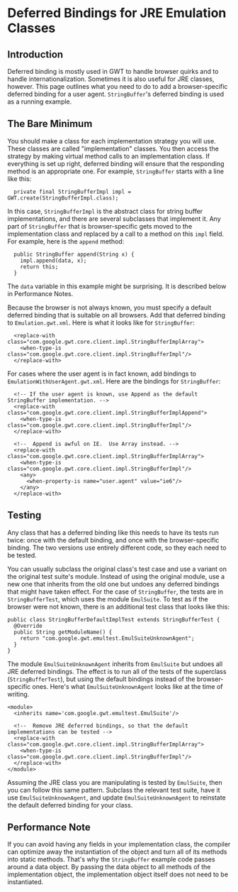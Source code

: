 # Deferred Bindings for JRE Emulation Classes

## Introduction

Deferred binding is mostly used in GWT to handle browser quirks and to handle internationalization.  Sometimes it is also useful for JRE classes, however.  This page outlines what you need to do to add a browser-specific deferred binding for a user agent.  `StringBuffer`'s deferred binding is used as a running example.


## The Bare Minimum

You should make a class for each implementation strategy you will use.  These classes are called "implementation" classes.  You then access the strategy by making virtual method calls to an implementation class.  If everything is set up right, deferred binding will ensure that the responding method is an appropriate one.  For example, `StringBuffer` starts with a line like this:
```
  private final StringBufferImpl impl = GWT.create(StringBufferImpl.class);
```

In this case, `StringBufferImpl` is the abstract class for string buffer implementations, and there are several subclasses that implement it.  Any part of `StringBuffer` that is browser-specific gets moved to the implementation class and replaced by a call to a method on this `impl` field.  For example, here is the `append` method:
```
  public StringBuffer append(String x) {
    impl.append(data, x);
    return this;
  }
```

The `data` variable in this example might be surprising.  It is described below in Performance Notes.

Because the browser is not always known, you must specify a default deferred binding that is suitable on all browsers.  Add that deferred binding to `Emulation.gwt.xml`.  Here is what it looks like for `StringBuffer`:
```
  <replace-with class="com.google.gwt.core.client.impl.StringBufferImplArray">
    <when-type-is class="com.google.gwt.core.client.impl.StringBufferImpl"/>
  </replace-with>
```

For cases where the user agent is in fact known, add bindings to `EmulationWithUserAgent.gwt.xml`.  Here are the bindings for `StringBuffer`:
```
  <!-- If the user agent is known, use Append as the default StringBuffer implementation. -->
  <replace-with class="com.google.gwt.core.client.impl.StringBufferImplAppend">
    <when-type-is class="com.google.gwt.core.client.impl.StringBufferImpl"/>
  </replace-with>

  <!--  Append is awful on IE.  Use Array instead. -->
  <replace-with class="com.google.gwt.core.client.impl.StringBufferImplArray">
    <when-type-is class="com.google.gwt.core.client.impl.StringBufferImpl"/>
    <any>
      <when-property-is name="user.agent" value="ie6"/>
    </any>
  </replace-with>
```

## Testing

Any class that has a deferred binding like this needs to have its tests run twice: once with the default binding, and once with the browser-specific binding.  The two versions use entirely different code, so they each need to be tested.

You can usually subclass the original class's test case and use a variant on the original test suite's module.  Instead of using the original module, use a new one that inherits from the old one but undoes any deferred bindings that might have taken effect.  For the case of `StringBuffer`, the tests are in `StringBufferTest`, which uses the module `EmulSuite`.  To test as if the browser were not known, there is an additional test class that looks like this:
```
public class StringBufferDefaultImplTest extends StringBufferTest {
  @Override
  public String getModuleName() {
    return "com.google.gwt.emultest.EmulSuiteUnknownAgent";
  }
}
```
The module `EmulSuiteUnknownAgent` inherits from `EmulSuite` but undoes all JRE deferred bindings.  The effect is to run all of the tests of the superclass (`StringBufferTest`), but using the default bindings instead of the browser-specific ones.  Here's what `EmulSuiteUnknownAgent` looks like at the time of writing.
```
<module>
  <inherits name='com.google.gwt.emultest.EmulSuite'/>

  <!--  Remove JRE deferred bindings, so that the default implementations can be tested -->
  <replace-with class="com.google.gwt.core.client.impl.StringBufferImplArray">
    <when-type-is class="com.google.gwt.core.client.impl.StringBufferImpl"/>
  </replace-with>
</module>
```
Assuming the JRE class you are manipulating is tested by `EmulSuite`, then you can  follow this same pattern.  Subclass the relevant test suite, have it use `EmulSuiteUnknownAgent`, and update `EmulSuiteUnknownAgent` to reinstate the default deferred binding for your class.


## Performance Note

If you can avoid having any fields in your implementation class, the compiler can optimize away the instantiation of the object and turn all of its methods into static methods.  That's why the `StringBuffer` example code passes around a data object.  By passing the data object to all methods of the implementation object, the implementation object itself does not need to be instantiated.